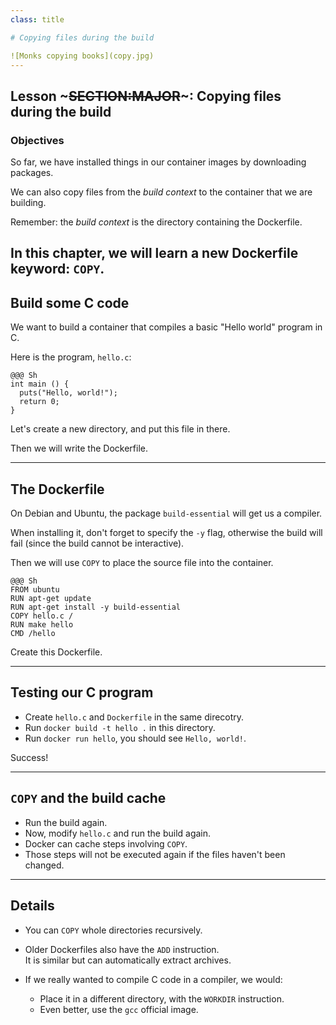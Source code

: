 ```yaml
---
class: title

# Copying files during the build

![Monks copying books](copy.jpg)
---
```

## Lesson ~~~SECTION:MAJOR~~~: Copying files during the build

### Objectives

So far, we have installed things in our container images
by downloading packages.

We can also copy files from the *build context* to the
container that we are building.

Remember: the *build context* is the directory containing
the Dockerfile.

In this chapter, we will learn a new Dockerfile keyword: `COPY`.
---
## Build some C code

We want to build a container that compiles a basic "Hello world" program in C.

Here is the program, `hello.c`:

    @@@ Sh
    int main () {
      puts("Hello, world!");
      return 0;
    }

Let's create a new directory, and put this file in there.

Then we will write the Dockerfile.

---
## The Dockerfile

On Debian and Ubuntu, the package `build-essential` will get us a compiler.

When installing it, don't forget to specify the `-y` flag, otherwise the build will fail (since the build cannot be interactive).

Then we will use `COPY` to place the source file into the container.

    @@@ Sh
    FROM ubuntu
    RUN apt-get update
    RUN apt-get install -y build-essential
    COPY hello.c /
    RUN make hello
    CMD /hello

Create this Dockerfile.

---
## Testing our C program

* Create `hello.c` and `Dockerfile` in the same direcotry.
* Run `docker build -t hello .` in this directory.
* Run `docker run hello`, you should see `Hello, world!`.

Success!

---
## `COPY` and the build cache

* Run the build again.
* Now, modify `hello.c` and run the build again.
* Docker can cache steps involving `COPY`.
* Those steps will not be executed again if the files haven't been changed.

---
## Details

* You can `COPY` whole directories recursively.
* Older Dockerfiles also have the `ADD` instruction.
  <br/>It is similar but can automatically extract archives.
* If we really wanted to compile C code in a compiler, we would:

  * Place it in a different directory, with the `WORKDIR` instruction.
  * Even better, use the `gcc` official image.
